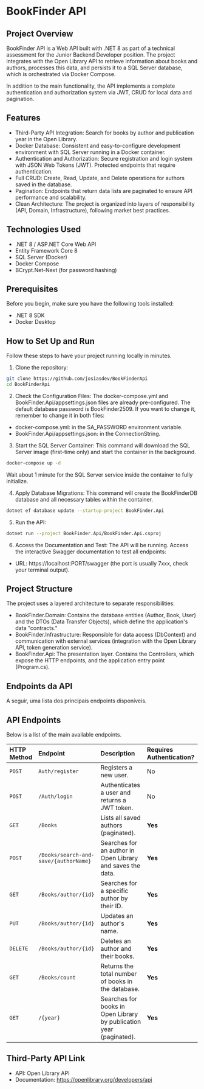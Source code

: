 # BookFinder API

## Project Overview
BookFinder API is a Web API built with .NET 8 as part of a technical assessment for the Junior Backend Developer position. The project integrates with the Open Library API to retrieve information about books and authors, processes this data, and persists it to a SQL Server database, which is orchestrated via Docker Compose.

In addition to the main functionality, the API implements a complete authentication and authorization system via JWT, CRUD for local data and pagination.

## Features
- Third-Party API Integration: Search for books by author and publication year in the Open Library.
- Docker Database: Consistent and easy-to-configure development environment with SQL Server running in a Docker container.
- Authentication and Authorization: Secure registration and login system with JSON Web Tokens (JWT). Protected endpoints that require authentication.
- Full CRUD: Create, Read, Update, and Delete operations for authors saved in the database.
- Pagination: Endpoints that return data lists are paginated to ensure API performance and scalability.
- Clean Architecture: The project is organized into layers of responsibility (API, Domain, Infrastructure), following market best practices.


## Technologies Used
- .NET 8 / ASP.NET Core Web API
- Entity Framework Core 8
- SQL Server (Docker)
- Docker Compose
- BCrypt.Net-Next (for password hashing)

## Prerequisites
Before you begin, make sure you have the following tools installed:
- .NET 8 SDK
- Docker Desktop


## How to Set Up and Run
Follow these steps to have your project running locally in minutes.

1. Clone the repository:
```bash
git clone https://github.com/josiasdev/BookFinderApi
cd BookFinderApi
```

2. Check the Configuration Files:
The docker-compose.yml and BookFinder.Api/appsettings.json files are already pre-configured. The default database password is BookFinder2509. If you want to change it, remember to change it in both files:
- docker-compose.yml: in the SA_PASSWORD environment variable.
- BookFinder.Api/appsettings.json: in the ConnectionString.

3. Start the SQL Server Container:
This command will download the SQL Server image (first-time only) and start the container in the background.

```bash
docker-compose up -d
```
Wait about 1 minute for the SQL Server service inside the container to fully initialize.


4. Apply Database Migrations:
This command will create the BookFinderDB database and all necessary tables within the container.
```bash
dotnet ef database update --startup-project BookFinder.Api
```

5. Run the API:
```bash
dotnet run --project BookFinder.Api/BookFinder.Api.csproj
```

6. Access the Documentation and Test:
The API will be running. Access the interactive Swagger documentation to test all endpoints:
- URL: https://localhost:PORT/swagger (the port is usually 7xxx, check your terminal output).


## Project Structure
The project uses a layered architecture to separate responsibilities:
- BookFinder.Domain: Contains the database entities (Author, Book, User) and the DTOs (Data Transfer Objects), which define the application's data "contracts."
- BookFinder.Infrastructure: Responsible for data access (DbContext) and communication with external services (integration with the Open Library API, token generation service).
- BookFinder.Api: The presentation layer. Contains the Controllers, which expose the HTTP endpoints, and the application entry point (Program.cs).

## Endpoints da API

A seguir, uma lista dos principais endpoints disponíveis.

## API Endpoints

Below is a list of the main available endpoints.

| HTTP Method | Endpoint | Description | Requires Authentication? |
| :---------- | :--------------------------------------- | :------------------------------------------------------ | :------------------- |
| `POST` | `Auth/register` | Registers a new user. | No |
| `POST` | `/Auth/login` | Authenticates a user and returns a JWT token. | No |
| `GET` | `/Books` | Lists all saved authors (paginated). | **Yes** |
| `POST` | `/Books/search-and-save/{authorName}` | Searches for an author in Open Library and saves the data. | **Yes** |
| `GET` | `/Books/author/{id}` | Searches for a specific author by their ID. | **Yes** |
| `PUT` | `/Books/author/{id}` | Updates an author's name. | **Yes** |
| `DELETE` | `/Books/author/{id}` | Deletes an author and their books. | **Yes** |
| `GET` | `/Books/count` | Returns the total number of books in the database. | **Yes** |
| `GET` | `/{year}` | Searches for books in Open Library by publication year (paginated). | **Yes** |


## Third-Party API Link
- API: Open Library API
- Documentation: https://openlibrary.org/developers/api
